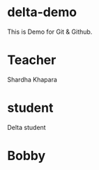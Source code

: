 # delta-demo
This is Demo for Git &amp; Github.

# Teacher 
Shardha Khapara

# student
Delta student
# Bobby
